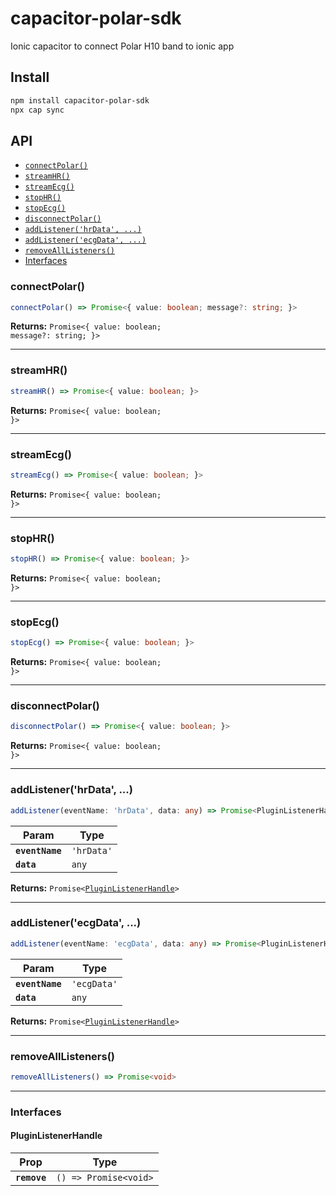 # capacitor-polar-sdk

Ionic capacitor to connect Polar H10 band to ionic app

## Install

```bash
npm install capacitor-polar-sdk
npx cap sync
```

## API

<docgen-index>

* [`connectPolar()`](#connectpolar)
* [`streamHR()`](#streamhr)
* [`streamEcg()`](#streamecg)
* [`stopHR()`](#stophr)
* [`stopEcg()`](#stopecg)
* [`disconnectPolar()`](#disconnectpolar)
* [`addListener('hrData', ...)`](#addlistenerhrdata-)
* [`addListener('ecgData', ...)`](#addlistenerecgdata-)
* [`removeAllListeners()`](#removealllisteners)
* [Interfaces](#interfaces)

</docgen-index>

<docgen-api>
<!--Update the source file JSDoc comments and rerun docgen to update the docs below-->

### connectPolar()

```typescript
connectPolar() => Promise<{ value: boolean; message?: string; }>
```

**Returns:** <code>Promise&lt;{ value: boolean; message?: string; }&gt;</code>

--------------------


### streamHR()

```typescript
streamHR() => Promise<{ value: boolean; }>
```

**Returns:** <code>Promise&lt;{ value: boolean; }&gt;</code>

--------------------


### streamEcg()

```typescript
streamEcg() => Promise<{ value: boolean; }>
```

**Returns:** <code>Promise&lt;{ value: boolean; }&gt;</code>

--------------------


### stopHR()

```typescript
stopHR() => Promise<{ value: boolean; }>
```

**Returns:** <code>Promise&lt;{ value: boolean; }&gt;</code>

--------------------


### stopEcg()

```typescript
stopEcg() => Promise<{ value: boolean; }>
```

**Returns:** <code>Promise&lt;{ value: boolean; }&gt;</code>

--------------------


### disconnectPolar()

```typescript
disconnectPolar() => Promise<{ value: boolean; }>
```

**Returns:** <code>Promise&lt;{ value: boolean; }&gt;</code>

--------------------


### addListener('hrData', ...)

```typescript
addListener(eventName: 'hrData', data: any) => Promise<PluginListenerHandle>
```

| Param           | Type                  |
| --------------- | --------------------- |
| **`eventName`** | <code>'hrData'</code> |
| **`data`**      | <code>any</code>      |

**Returns:** <code>Promise&lt;<a href="#pluginlistenerhandle">PluginListenerHandle</a>&gt;</code>

--------------------


### addListener('ecgData', ...)

```typescript
addListener(eventName: 'ecgData', data: any) => Promise<PluginListenerHandle>
```

| Param           | Type                   |
| --------------- | ---------------------- |
| **`eventName`** | <code>'ecgData'</code> |
| **`data`**      | <code>any</code>       |

**Returns:** <code>Promise&lt;<a href="#pluginlistenerhandle">PluginListenerHandle</a>&gt;</code>

--------------------


### removeAllListeners()

```typescript
removeAllListeners() => Promise<void>
```

--------------------


### Interfaces


#### PluginListenerHandle

| Prop         | Type                                      |
| ------------ | ----------------------------------------- |
| **`remove`** | <code>() =&gt; Promise&lt;void&gt;</code> |

</docgen-api>
